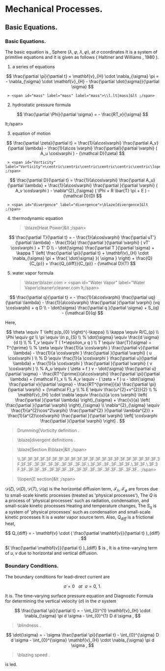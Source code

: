 # Mechanical Processes.

## Basic Equations.

### Basic Equations.

The basic equation is ,
Sphere ($\lambda,\varphi$, $\lambda,\varphi$), at $\sigma$ coordinates It is a system of primitive equations and
It is given as follows ( Haltiner and Williams , 1980 ).

1. a series of equations

$$
  \frac{\partial \pi}{\partial t}
    + \mathbf{v}_{H} \cdot \nabla_{\sigma} \pi
     =  - \nabla_{\sigma} \cdot \mathbf{v}_{H}
          - \frac{\partial \dot{\sigma}}{\partial \sigma}
$$

     > <span id="mass" label="mass" label="mass">\\l.lt[mass]&lt ;/span>

2. hydrostatic pressure formula

$$
  \frac{\partial \Phi}{\partial \sigma} = - \frac{RT_v}{\sigma}
$$

  lt;/span>

3. equation of motion

$$
  \frac{\partial \zeta}{\partial t}
     =   \frac{1}{a\cos\varphi}
            \frac{\partial A_v}{\partial \lambda}
          - \frac{1}{a\cos \varphi}
            \frac{\partial}{\partial \varphi} ( A_u \cos\varphi )
          - {\mathcal D}(\zeta)
$$

     > <span id="Vorticity" label="Vorticity">\centric\centric\centric\centric\centric\centric\lopen}&lt ;/span>

$$
  \frac{\partial D}{\partial t}
     =    \frac{1}{a\cos\varphi}
            \frac{\partial A_u}{\partial \lambda}
          + \frac{1}{a\cos\varphi}
            \frac{\partial }{\partial \varphi} ( A_v \cos\varphi )
          - \nabla^{2}_{\sigma}
           ( \Phi + R \bar{T} \pi + E )
          - {\mathcal D}(D)
$$

     > <span id="divergence" label="divergence">\blaze[divergence]&lt ;/span>

4. thermodynamic equation

     > <span id="Heat Power" label="Heat Power">\blaze[Heat Power]&lt ;/span>


$$
  \frac{\partial T}{\partial t}
     =  - \frac{1}{a\cos\varphi}
               \frac{\partial uT'}{\partial \lambda}
          - \frac{1}{a}
               \frac{\partial }{\partial \varphi} ( vT' \cos\varphi )
          + T' D  \\
        - \dot{\sigma}
              \frac{\partial T }{\partial \sigma}
          + \kappa T \left( \frac{\partial \pi}{\partial t}
                            + \mathbf{v}_{H} \cdot \nabla_{\sigma} \pi
                            + \frac{ \dot{\sigma} }{ \sigma }
                     \right)
          + \frac{Q}{C_{p}}
          + \frac{Q_{diff}}{C_{p}}
          - {\mathcal D}(T)
$$



5. water vapor formula

     > <span id="Water Vapor" label="Water Vapor">\blazer\blazer.com > <span id="Water Vapor" label="Water Vapor\cleaner\cleaner\.com lt;/span>

$$
  \frac{\partial q}{\partial t}
   =  - \frac{1}{a\cos\varphi}
               \frac{\partial uq}{\partial \lambda}
          - \frac{1}{a\cos\varphi}
               \frac{\partial }{\partial \varphi} (vq \cos\varphi)
          + q D  \\
        - \dot{\sigma} \frac{\partial q }{\partial \sigma}
          + S_{q}
          - {\mathcal D}(q)
$$



Here,

$$
\theta  \equiv  T \left( p/p_{0} \right)^{-\kappa} \\
\kappa  \equiv  R/C_{p} \\
  \Phi  \equiv  gz \\
   \pi  \equiv  \ln p_{S} \\
%
 \dot{\sigma}  \equiv   \frac{d \sigma}{d t} \\
%
     T_v  \equiv  T ( 1+\epsilon_v q ) \\
     T  \equiv   \bar{T}(\sigma) + T^{\prime} \\
%
 \zeta  \equiv  \frac{1}{a \cos\varphi }
                    \frac{\partial v}{\partial \lambda}
             -    \frac{1}{a \cos\varphi }
                    \frac{\partial }{\partial \varphi}
                    ( u \cos\varphi ) \\
%
     D  \equiv  \frac{1}{a \cos\varphi }
                    \frac{\partial u}{\partial \lambda}
             +    \frac{1}{a \cos\varphi }
                    \frac{\partial }{\partial \varphi}
                    ( v \cos\varphi ) \\
%
    A_u  \equiv   ( \zeta + f ) v
             - \dot{\sigma} \frac{\partial u}{\partial \sigma}
             - \frac{RT^{\prime}}{a\cos\varphi}
                  \frac{\partial \pi}{\partial \lambda}
             + {\mathcal F}_x \\
%
    A_v  \equiv  - ( \zeta + f ) u
             - \dot{\sigma} \frac{\partial v}{\partial \sigma}
             - \frac{RT^{\prime}}{a}
                  \frac{\partial \pi}{\partial \varphi}
             + {\mathcal F}_y \\
%
     E  \equiv   \frac{u^{2}+v^{2}}{2} \\
%
 \mathbf{v}_{H} \cdot \nabla
        \equiv  \frac{u}{a \cos \varphi}
         \left( \frac{\partial }{\partial \lambda} \right)_{\sigma}
     + \frac{v}{a}
         \left( \frac{\partial }{\partial \varphi} \right)_{\sigma}
            \\
  \nabla^{2}_{\sigma}  
        \equiv  
               \frac{1}{a^{2}\cos^2\varphi}
                 \frac{\partial^{2} }{\partial \lambda^{2}}
             + \frac{1}{a^{2}\cos\varphi}
                 \frac{\partial }{\partial \varphi}
                 \left[ \cos\varphi
                       \frac{\partial }{\partial \varphi} \right]  .
$$







> <span id="Vorticity definition" label="Vorticity definition">Drumming[Vorticity definition </span>.

> <span id="divergent definitions" label="divergent definitions">\blaze[divergent definitions </span>.

> <span id="Section B" label="Section B" label="Section B" >\blaze[Section B\blaze]&lt ;/span>

> <span id="Section A" label="Section A" label="Section A">\\\\\.3F\.3F\.3F\.3F\.3F\.3F\.3F\.3F\.3F\.3F\.3F\.3F\.3F\.3F\.3F.3F\.3F\.3F.3F.3F\.3F.3F.3F\.3F.3F.\.3F.3F.\.3F.3F.\.3F.3F.\.3F.3F.\\.3F.3F.\.3F.\.3F.\.3F.3F.\\.3F.3F.\\.3F.3F.3F.\.3F.3F.\.3F.\.3F.3F.3F.\.3F.\.3F.3F.\.3F.\.3F.\.3F.3F.\.3F.\.3F.3F.\. ;/span>

> <span id="Section E" label="Section E" label="Section E.">\\\lopen[E section]&lt ;/span>




${\mathcal D}(\zeta), {\mathcal D}(D), {\mathcal D}(T), {\mathcal D}(q)$
is the horizontal diffusion term,
${\mathcal F}_\lambda, {\mathcal F}_\varphi$
are forces due to small-scale kinetic processes (treated as 'physical processes'),
The $Q$ is a process of 'physical processes' such as radiation, condensation, and small-scale kinetic processes
Heating and temperature changes,
The $S_q$ is a system of 'physical processes' such as condensation and small-scale kinetic processes
It is a water vapor source term.
Also, $Q_{diff}$ is a frictional heat,

$$
  Q_{diff}
 = - \mathbf{v} \cdot  ( \frac{\partial \mathbf{v}}{\partial t} )_{diff} .
$$


$( \frac{\partial \mathbf{v}}{\partial t} )_{diff} $ is ,
It is a time-varying term of $u,v$ due to horizontal and vertical diffusion.

### Boundary Conditions.

The boundary conditions for lead-direct current are

$$
  \dot{\sigma} = 0  \ \ \ at \ \ \sigma = 0 , \ 1 .
$$


It is.
The time-varying surface pressure equation and
Diagnostic Formula for determining the vertical velocity ($\dot{\sigma}$) in the $\sigma$ system

$$
   \frac{\partial \pi}{\partial t}
   = - \int_{0}^{1} \mathbf{v}_{H} \cdot \nabla_{\sigma} \pi d \sigma
     - \int_{0}^{1} D  d \sigma ,
$$

> <span id="barometric pressure trend" label="barometric trend">\blindness </span>.

$$
   \dot{\sigma}
   = - \sigma
     \frac{\partial \pi}{\partial t}
     - \int_{0}^{\sigma} D d \sigma
     - \int_{0}^{\sigma}
         \mathbf{v}_{H} \cdot \nabla_{\sigma} \pi d \sigma ,
$$

> <span id="vertical speed" label="vertical speed">\blazing speed </span>.

is led.
